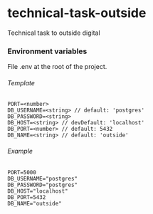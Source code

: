 # technical-task-outside

Technical task to outside digital

### Environment variables

File .env at the root of the project.

###### Template

```
PORT=<number>
DB_USERNAME=<string> // default: 'postgres'
DB_PASSWORD=<string>
DB_HOST=<string> // devDefault: 'localhost'
DB_PORT=<number> // default: 5432
DB_NAME=<string> // default: 'outside'
```

###### Example

```
PORT=5000
DB_USERNAME="postgres"
DB_PASSWORD="postgres"
DB_HOST="localhost"
DB_PORT=5432
DB_NAME="outside"
```
